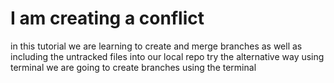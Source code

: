 # I am creating a conflict
in this tutorial we are learning to create and merge branches as well as including the untracked files into our local repo
try the alternative way using terminal
we are going to create branches using the terminal
